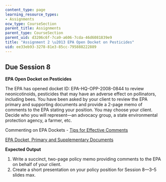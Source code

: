 ```yaml
---
content_type: page
learning_resource_types:
- Assignments
ocw_type: CourseSection
parent_title: Assignments
parent_type: CourseSection
parent_uid: d3206c6f-7ca9-a606-7cda-46d6081839e9
title: "Assignment 2 \u2013 EPA Open Docket on Pesticides"
uid: ee33eb93-3278-81e3-85cc-795888222889
---
```


Due Session 8
-------------

**EPA Open Docket on Pesticides**

The EPA has opened docket ID: EPA-HQ-OPP-2008-0844 to review neonicotinoids, pesticides that may have an adverse effect on pollinators, including bees. You have been asked by your client to review the EPA primary and supporting documents and provide a 2-page memo of comments to the EPA stating your position. You may choose your client. Decide who you will represent—an advocacy group, a state environmental protection agency, a farmer, etc.

Commenting on EPA Dockets - [Tips for Effective Comments](https://www.epa.gov/dockets/commenting-epa-dockets#tips)

[EPA Docket, Primary and Supplementary Documents](http://www.regulations.gov/docket?D=EPA-HQ-OPP-2008-0844)

**Expected Output**

1.  Write a succinct, two-page policy memo providing comments to the EPA on behalf of your client.
2.  Create a short presentation on your policy position for Session 8—3–5 slides max.